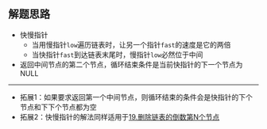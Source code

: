 ## 解题思路
* 快慢指针
    * 当用慢指针`low`遍历链表时，让另一个指针`fast`的速度是它的两倍
    * 当快指针`fast`到达链表末尾时，慢指针`low`必然位于中间
* 返回中间节点的第二个节点，循环结束条件是当前快指针的下一个节点为NULL

***

* 拓展1：如果要求返回第一个中间节点，则循环结束的条件会是快指针的下个节点和下下个节点都为空
* 拓展2：快慢指针的解法同样适用于[19.删除链表的倒数第N个节点](https://leetcode-cn.com/problems/remove-nth-node-from-end-of-list/)